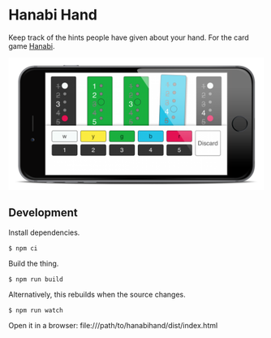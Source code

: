 # Hanabi Hand

Keep track of the hints people have given about your hand. For the card game [Hanabi](https://en.wikipedia.org/wiki/Hanabi_(card_game)).

![Screenshot](resources/framed.png)

## Development

Install dependencies.
```
$ npm ci
```

Build the thing.
```
$ npm run build
```

Alternatively, this rebuilds when the source changes.
```
$ npm run watch
```

Open it in a browser: file:///path/to/hanabihand/dist/index.html
